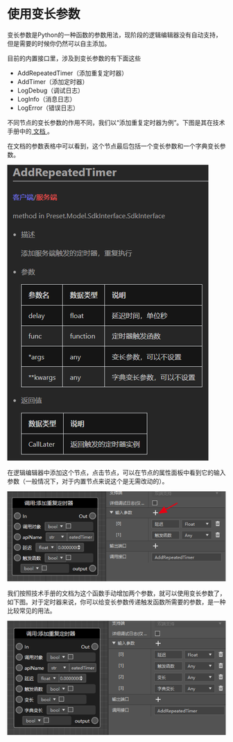 # 使用变长参数

变长参数是Python的一种函数的参数用法，现阶段的逻辑编辑器没有自动支持，但是需要的时候你仍然可以自主添加。

目前的内置接口里，涉及到变长参数的有下面这些

- AddRepeatedTimer（添加重复定时器）
- AddTimer（添加定时器）
- LogDebug（调试日志）
- LogInfo（消息日志）
- LogError（错误日志）

不同节点的变长参数的作用不同，我们以“添加重复定时器为例”。下图是其在技术手册中的<a href="../../../../mcguide/20-玩法开发/14-预设玩法编程/13-PresetAPI/预设对象/通用/SDK接口封装SdkInterface.html#addrepeatedtimer" rel="noopenner"> 文档 </a>。

在文档的参数表格中可以看到，这个节点最后包括一个变长参数和一个字典变长参数。

![image-20211104095205627](./images/image-20211104094208227.png)

在逻辑编辑器中添加这个节点，点击节点，可以在节点的属性面板中看到它的输入参数（一般情况下，对于内置节点来说这个是无需改动的）。

![image-20211109194323495](./images/image-20211109194323495.png)

我们按照技术手册的文档为这个函数手动增加两个参数，就可以使用变长参数了，如下图。对于定时器来说，你可以给变长参数传递触发函数所需要的参数，是一种比较常见的用法。

![image-20211109195209563](./images/image-20211109195209563.png)
